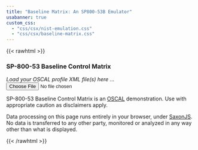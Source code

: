 ```yaml
---
title: "Baseline Matrix: An SP800-53B Emulator"
usabanner: true
custom_css:
  - "css/csx/nist-emulation.css"
  - "css/csx/baseline-matrix.css"
---
```


{{< rawhtml >}}
<script src="../lib/Saxon-JS-2.2/SaxonJS2.js"></script>
<script>

window.onload = function () {
      SaxonJS.transform({
        sourceLocation: "../NIST_SP-800-53_rev5_catalog.xml",
        stylesheetLocation: "profile-matrix.sef.json",
        initialTemplate: "initialize"
      },"async");
    }
    
function applyTransform(fileSet) {
  for (const eachFile of fileSet) {
    let frdr = new FileReader();
    frdr.onload = function () {
      SaxonJS.transform({
        sourceText: frdr.result,
        stylesheetLocation: "profile-matrix.sef.json",
        initialTemplate: "amend-table",
        stylesheetParams: {
          "fileName": eachFile.name
        }
      },"async")
    }
    frdr.readAsText(eachFile);
  }
}
</script>
<div id="bxheader">
  <h3 id="page-title" onclick="void(0)">SP-800-53 Baseline Control Matrix</h3>
  <p style="font-style: italic">Load your OSCAL profile XML file(s) here ... <input
      type="file" accept=".xml,text/xml"
      id="stampfile" name="stampfile" title="Drop XML"
      onchange="applyTransform(this.files)" /></p>
</div>
<div id="file-roster">
    
</div>
<div id="family-directory">
    
</div>
<div id="bxbody">
      <!--<p>body</p>-->
</div>
<div id="bxfooter">
    <p>SP-800-53 Baseline Control Matrix is an <a href="https://pages.nist.gov/OSCAL/">OSCAL</a> demonstration. Use with appropriate caution as disclaimers apply.</p>
    <p>Data processing on this page runs entirely in your browser, under <a href="https://www.saxonica.com/saxon-js/index.xml">SaxonJS</a>. No data is transferred to any other party, monitored or analyzed in any way other than what is displayed.</p>
</div>
{{< /rawhtml >}}
